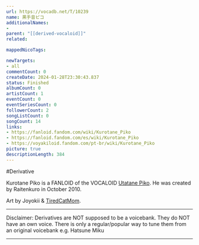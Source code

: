 ```yaml
---
url: https://vocadb.net/T/10239
name: 黒手音ピコ
additionalNames: 
- 
parent: "[[derived-vocaloid]]"
related:

mappedNicoTags:

newTargets:
- all
commentCount: 0
createDate: 2024-01-28T23:30:43.837
status: Finished
albumCount: 0
artistCount: 1
eventCount: 0
eventSeriesCount: 0
followerCount: 2
songListCount: 0
songCount: 14
links: 
- https://fanloid.fandom.com/wiki/Kurotane_Piko
- https://fanloid.fandom.com/es/wiki/Kurotane_Piko
- https://voyakiloid.fandom.com/pt-br/wiki/Kurotane_Piko
picture: true
descriptionLength: 384
---
```


#Derivative

Kurotane Piko is a FANLOID of the VOCALOID [Utatane Piko](https://vocadb.net/Ar/248). He was created by Raitenkuro in October 2010.

Art by Joyokii & [TiredCatMom](https://vocadb.net/Ar/151573).

___
Disclaimer:
Derivatives are NOT supposed to be a voicebank. They do NOT have an own voice. There is only a regular/popular way to tune them from an original voicebank e.g. Hatsune Miku

---

